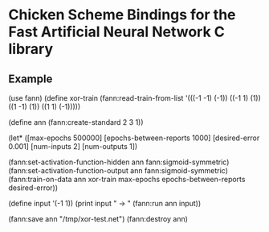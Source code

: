 

# Chicken Scheme Bindings for the Fast Artificial Neural Network C library


## Example 


(use fann)
(define xor-train (fann:read-train-from-list '(((-1 -1) (-1))
                                               ((-1 1) (1))
                                               ((1 -1) (1))
                                               ((1 1) (-1)))))

(define ann (fann:create-standard 2 3 1))

(let* ([max-epochs 500000]
       [epochs-between-reports 1000]
       [desired-error 0.001]
       [num-inputs 2]
       [num-outputs 1])
  
  (fann:set-activation-function-hidden ann fann:sigmoid-symmetric)
  (fann:set-activation-function-output ann fann:sigmoid-symmetric)
  (fann:train-on-data ann xor-train max-epochs epochs-between-reports desired-error))

(define input '(-1 1))
(print input " -> "  (fann:run ann input))

(fann:save ann "/tmp/xor-test.net")
(fann:destroy ann)
